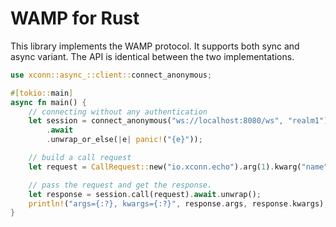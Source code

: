 # WAMP for Rust
This library implements the WAMP protocol. It supports both sync and async variant. The API is identical between the two
implementations.

```rust
use xconn::async_::client::connect_anonymous;

#[tokio::main]
async fn main() {
    // connecting without any authentication
    let session = connect_anonymous("ws://localhost:8080/ws", "realm1")
        .await
        .unwrap_or_else(|e| panic!("{e}"));

    // build a call request
    let request = CallRequest::new("io.xconn.echo").arg(1).kwarg("name", "John");

    // pass the request and get the response.
    let response = session.call(request).await.unwrap();
    println!("args={:?}, kwargs={:?}", response.args, response.kwargs);
}
```
